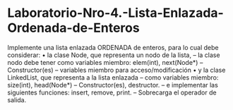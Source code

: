 # Laboratorio-Nro-4.-Lista-Enlazada-Ordenada-de-Enteros
Implemente una lista enlazada ORDENADA de enteros, para lo cual debe considerar:
• la clase Node, que representa un nodo de la lista,
– la clase nodo debe tener como variables miembro: elem(int), next(Node*)
– Constructor(es)
– variables miembro para acceso/modificación
• y la clase LinkedList, que representa a la lista enlazada
– como variables miembro: size(int), head(Node*)
– Constructor(es), destructor.
– e implementar las siguientes funciones: insert, remove, print.
– Sobrecarga el operador de salida.
